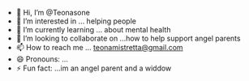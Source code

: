 - 👋 Hi, I’m @Teonasone 
- 👀 I’m interested in ... helping people 
- 🌱 I’m currently learning ... about mental health 
- 💞️ I’m looking to collaborate on ...how to help support angel parents 
- 📫 How to reach me ... teonamistretta@gmail.com
- 😄 Pronouns: ...
- ⚡ Fun fact: ...im an angel parent and a widdow 

<!---
Teonasone/Teonasone is a ✨ special ✨ repository because its `README.md` (this file) appears on your GitHub profile.
You can click the Preview link to take a look at your changes.
--->
